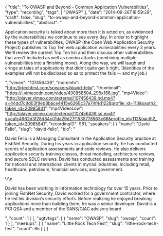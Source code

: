 {
  "title": "To OWASP and Beyond - Common Application Vulnerabilities",
  "type": "recording",
  "tags": [
    "OWASP"
  ],
  "date": "2014-09-26T18:59:29",
  "draft": false,
  "slug": "to-owasp-and-beyond-common-application-vulnerabilities",
  "abstract": "<p>Application security is talked about more than it is acted on, as evidenced by the vulnerabilities we continue to see every day. In order to highlight these types of vulnerabilities, OWASP (the Open Web Application Security Project) publishes its Top Ten web application vulnerabilities every 3 years. We'll review the current Top Ten list and then discuss other vulnerabilities that aren't included as well as combo attacks (combining multiple vulnerabilities into a finishing move). Along the way, we will laugh and cringe at tales of applications that didn't quite get it right. (Identities of the examples will not be disclosed so as to protect the fails -- and my job.)</p>",
  "vimeo": "107456439",
  "moreinfo": "http://lrtechfest.com/speakers#david-felio",
  "thumbnail": "https://i.vimeocdn.com/video/490858504_295x166.jpg",
  "mp4Video": "http://player.vimeo.com/external/107456439.hd.mp4?s=44dd7c8d03f9eb8bace4415e6268c37a74f4d122&profile_id=113&oauth2_token_id=20985841",
  "mp4VideoLow": "http://player.vimeo.com/external/107456439.sd.mp4?s=ca1c4962d3f28d84c01da29d27f1535778563c68&profile_id=112&oauth2_token_id=20985841",
  "recordingID": 981,
  "speakers": [
    {
      "name": "David Felio",
      "slug": "david-felio",
      "bio": "<p>David Felio is a Managing Consultant in the Application Security practice at FishNet Security. During his years in application security, he has conducted scores of application assessments and code reviews. He also delivers application security training classes, threat modeling, architecture reviews, and secure SDLC reviews. David has conducted assessments and training for national and international clients in myriad industries, including retail, healthcare, petroleum, financial services, and government.</p>\r\n<p>David has been working in information technology for over 15 years. Prior to joining FishNet Security, David worked for a government contractor, where he led his division’s security efforts. Before realizing he enjoyed breaking applications more than building them, he was a senior developer. David is a PCI QSA and a member of the SANS/GIAC advisory board.</p>",
      "count": 1
    }
  ],
  "ugtvtags": [
    {
      "name": "OWASP",
      "slug": "owasp",
      "count": 1
    }
  ],
  "meetups": [
    {
      "name": "Little Rock Tech Fest",
      "slug": "little-rock-tech-fest",
      "count": 65
    }
  ]
}